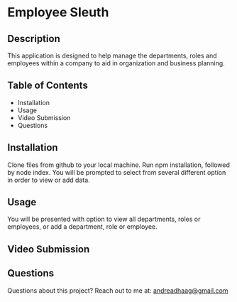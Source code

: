 # Employee Sleuth

## Description
This application is designed to help manage the departments, roles and employees within a company to aid in organization and business planning.

## Table of Contents
* Installation
* Usage
* Video Submission
* Questions

## Installation
Clone files from github to your local machine. Run npm installation, followed by node index. You will be prompted to select from several different option in order to view or add data.

## Usage
You will be presented with option to view all departments, roles or employees, or add a department, role or employee.

## Video Submission

## Questions
Questions about this project? Reach out to me at: andreadhaag@gmail.com



